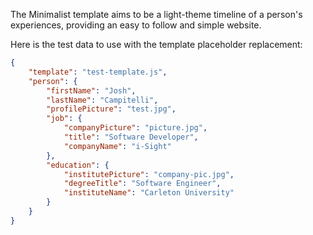 The Minimalist template aims to be a light-theme timeline of a person's experiences, providing
an easy to follow and simple website.

Here is the test data to use with the template placeholder replacement:

```json
{
    "template": "test-template.js",
    "person": {
        "firstName": "Josh",
        "lastName": "Campitelli",
        "profilePicture": "test.jpg",
        "job": {
            "companyPicture": "picture.jpg",
            "title": "Software Developer",
            "companyName": "i-Sight"
        },
        "education": {
            "institutePicture": "company-pic.jpg",
            "degreeTitle": "Software Engineer",
            "instituteName": "Carleton University"
        }
    }
}
```
